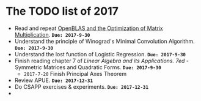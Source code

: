 # The TODO list of 2017

* Read and repeat [OpenBLAS and the Optimization of Matrix Multiplication](https://www.leiphone.com/news/201704/Puevv3ZWxn0heoEv.html). **`Due: 2017-9-30`**
* Understand the principle of Winograd's Minimal Convolution Algorithm. **`Due: 2017-9-30`**
* Understand the lost function of Logistic Regression. **`Due: 2017-9-30`**
* Finish reading chapter 7 of *Linear Algebra and its Applications. 7ed* - Symmetric Matrices and Quadratic Forms. **`Due: 2017-9-30`**
  * `2017-7-20` Finish Principal Axes Theorem
* Review APUE. **`Due: 2017-12-31`**
* Do CSAPP exercises & experiments. **`Due: 2017-12-31`**
* ​